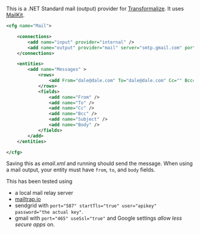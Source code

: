This is a .NET Standard mail (output) provider for [Transformalize](https://github.com/dalenewman/Transformalize). It uses [MailKit](https://github.com/jstedfast/MailKit).
 
```xml
<cfg name="Mail">

    <connections>
        <add name="input" provider="internal" />
        <add name="output" provider="mail" server="smtp.gmail.com" port="465" useSsl='true' user='*' password='*' />
    </connections>

    <entities>
        <add name="Messages" >
            <rows>
                <add From="dale@dale.com" To="dale@dale.com" Cc="" Bcc="" Subject="Test" Body="I am a test message." />
            </rows>
            <fields>
                <add name="From" />
                <add name="To" />
                <add name="Cc" />
                <add name="Bcc" />
                <add name="Subject" />
                <add name="Body" />
            </fields>
        </add>
    </entities>

</cfg>
```

Saving this as *email.xml* and running should send the message.  When using a mail 
output, your entity must have `from`, `to`, and `body` fields.

This has been tested using

- a local mail relay server
- [mailtrap.io](https://mailtrap.io)
- sendgrid with `port="587" startTls="true" user="apikey" password="the actual key"`.
- gmail with `port="465" useSsl="true"` and Google settings *allow less secure apps* on.
